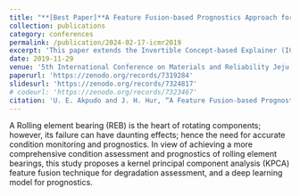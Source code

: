 ```yaml
---
title: "**[Best Paper]**A Feature Fusion-based Prognostics Approach for Rolling Element Bearings"
collection: publications
category: conferences
permalink: /publication/2024-02-17-icmr2019
excerpt: 'This paper extends the Invertible Concept-based Explainer (ICE) to introduce a new ingredient measuring concept consistency. <br/><img src='/images/Best paper.jpg'>'
date: 2019-11-29
venue: '5th International Conference on Materials and Reliability Jeju, Korea'
paperurl: 'https://zenodo.org/records/7319284'
slidesurl: 'https://zenodo.org/records/7324817'
# codeurl: 'https://zenodo.org/records/7323467'
citation: 'U. E. Akpudo and J. H. Hur, “A Feature Fusion-based Prognostics Approach for Rolling Element Bearings,” 5th International Conference on Materials and Reliability Jeju, Korea, Nov. 27-29, 2019.'
---
```


A Rolling element bearing (REB) is the heart of rotating components; however, its failure can have
daunting effects; hence the need for accurate condition monitoring and prognostics. In view of
achieving a more comprehensive condition assessment and prognostics of rolling element
bearings, this study proposes a kernel principal component analysis (KPCA) feature fusion
technique for degradation assessment, and a deep learning model for prognostics.
